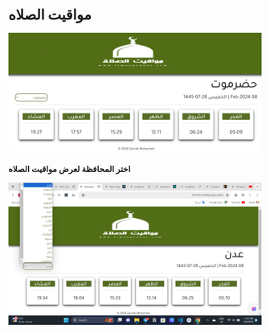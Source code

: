 # مواقيت الصلاه

![Main Page](mawa1.png)


### اختر المحافظة لعرض مواقيت الصلاه

![select city](mawa2.png)
